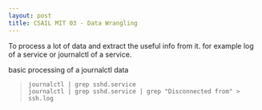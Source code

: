 ```yaml
---
layout: post
title: CSAIL MIT 03 - Data Wrangling
---
```


To process a lot of data and extract the useful info from it. for example log of a service or journalctl of a service.

basic processing of a journalctl data

> `journalctl | grep sshd.service` </br>
> `journalctl | grep sshd.service | grep "Disconnected from" > ssh.log`

